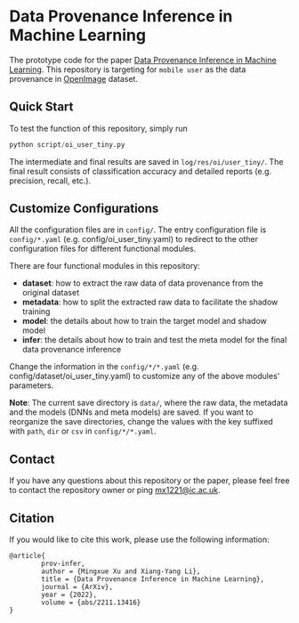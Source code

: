 # Data Provenance Inference in Machine Learning
The prototype code for the paper [Data Provenance Inference in Machine Learning](https://arxiv.org/abs/2211.13416).
This repository is targeting for `mobile user` as the data provenance in [OpenImage](https://storage.googleapis.com/openimages/web/index.html) dataset.
## Quick Start
To test the function of this repository, simply run
```python
python script/oi_user_tiny.py
```
The intermediate and final results are saved in `log/res/oi/user_tiny/`. The final result consists of classification accuracy and detailed reports (e.g. precision, recall, etc.). 
## Customize Configurations
All the configuration files are in `config/`. The entry configuration file is `config/*.yaml` (e.g. config/oi_user_tiny.yaml) to redirect to the other configuration files for different functional modules.

There are four functional modules in this repository:
- **dataset**: how to extract the raw data of data provenance from the original dataset
- **metadata**: how to split the extracted raw data to facilitate the shadow training
- **model**: the details about how to train the target model and shadow model
- **infer**: the details about how to train and test the meta model for the final data provenance inference

Change the information in the `config/*/*.yaml` (e.g. config/dataset/oi_user_tiny.yaml) to customize any of the above modules' parameters.

**Note**: The current save directory is `data/`, where the raw data, the metadata and the models (DNNs and meta models) are saved. If you want to reorganize the save directories, change the values with the key suffixed with `path`, `dir` or `csv` in `config/*/*.yaml`.

## Contact
If you have any questions about this repository or the paper, please feel free to contact the repository owner or ping <mx1221@ic.ac.uk>.

## Citation
If you would like to cite this work, please use the following information:
```text
@article{
        prov-infer,
        author = {Mingxue Xu and Xiang-Yang Li},
        title = {Data Provenance Inference in Machine Learning},
        journal = {ArXiv},
        year = {2022},
        volume = {abs/2211.13416}
}
```


